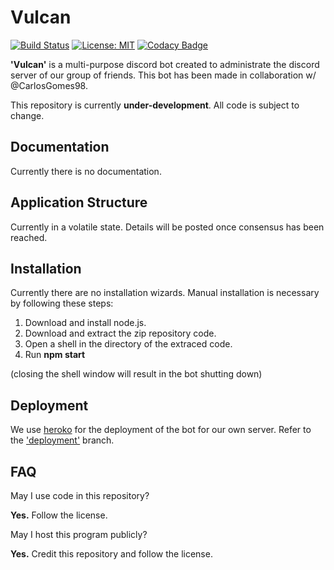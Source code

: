 # Vulcan 
[![Build Status](https://travis-ci.org/GitPaulo/Vulcan.svg?branch=master)](https://travis-ci.org/GitPaulo/Vulcan) 
[![License: MIT](https://img.shields.io/badge/License-MIT-yellow.svg)](https://opensource.org/licenses/MIT) 
[![Codacy Badge](https://api.codacy.com/project/badge/Grade/f7e68b17b25b4f43b2bfd74756e488fb)](https://www.codacy.com/app/GitPaulo/Vulcan?utm_source=github.com&amp;utm_medium=referral&amp;utm_content=GitPaulo/Vulcan&amp;utm_campaign=Badge_Grade)

**'Vulcan'** is a multi-purpose discord bot created to administrate the discord server of our group of friends. This bot has been made in collaboration w/ @CarlosGomes98.
  
This repository is currently **under-development**. All code is subject to change.

## Documentation
Currently there is no documentation.

## Application Structure
Currently in a volatile state. Details will be posted once consensus has been reached.

## Installation
Currently there are no installation wizards. Manual installation is necessary by following these steps:
1. Download and install node.js.
2. Download and extract the zip repository code.
3. Open a shell in the directory of the extraced code.
4. Run **npm start**

(closing the shell window will result in the bot shutting down)

## Deployment
We use [heroko](https://dashboard.heroku.com/) for the deployment of the bot for our own server.
Refer to the ['deployment'](https://github.com/GitPaulo/Vulcan/tree/deployment) branch.

## FAQ
May I use code in this repository?

**Yes.** Follow the license.
  
May I host this program publicly?

**Yes.** Credit this repository and follow the license.
